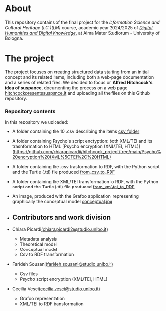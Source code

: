 # About 
This repository contains of the final project for the _Information Science and Cultural Heritage (I.C.)(LM)_ course, academic year 2024/2025 of [_Digital Humanities and Digital Knowledge_](https://corsi.unibo.it/2cycle/DigitalHumanitiesKnowledge), at Alma Mater Studiorum - University of Bologna. 

# The project 
The project focuses on creating structured data starting from an initial concept and its related items, including both a web-page documentation and a series of related files. 
We decided to focus on **Alfred Hitchcock's idea of suspance**, documenting the process on a web page [hitchcockpresentssuspance.it](https://hitchcockpresentsuspance.my.canva.site/) and uploading all the files on this Github repository.

### Repository contents 
In this repository we uploaded: 
- A folder containing the 10 .csv describing the items [csv_folder](https://github.com/chiarapicardii/hitchcock_project/tree/main/csv_folder)
- A folder containing Psycho's script enctyption: both XML/TEI and its trasnformation to HTML [Psycho encryption (XML\TEI, HTML)](https://github.com/chiarapicardii/hitchcock_project/tree/main/Psycho%20encryption%20(XML%5CTEI%2C%20HTML)
- A folder containing the .csv trasformation to RDF, with the Python script and the Turtle (.ttl) file produced [from_csv_to_RDF](https://github.com/chiarapicardii/hitchcock_project/tree/main/from_csv_to_RDF)
- A folder containing the XML/TEI transformation to RDF, with the Python script and the Turtle (.ttl) file produced [from_xml\tei_to_RDF](https://github.com/chiarapicardii/hitchcock_project/tree/main/from_xml%5Ctei_to_RDF)
- An image, produced with the Grafoo application, representing graphically the conceptual model [conceptual.jpg](https://github.com/chiarapicardii/hitchcock_project/blob/main/conceptual.jpg)

- ## Contributors and work division
* Chiara Picardi[(chiara.picardi2@studio.unibo.it)](chiara.picardi2@studio.unibo.it)
    - Metadata analysis
    - Theoretical model
    - Conceptual model
    - Csv to RDF transformation
      
* Farideh Sousani[(farideh.sousani@studio.unibo.it)](farideh.sousani@studio.unibo.it)
   - Csv files
   - *Psycho* script encryption (XML\TEI, HTML)
     
* Cecilia Vesci[(cecilia.vesci@studio.unibo.it)](cecilia.vesci@studio.unibo.it)
   - Grafoo representation
   - XML/TEI to RDF transformation 
